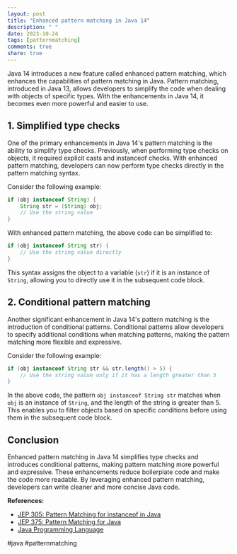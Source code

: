 ```yaml
---
layout: post
title: "Enhanced pattern matching in Java 14"
description: " "
date: 2023-10-24
tags: [patternmatching]
comments: true
share: true
---
```


Java 14 introduces a new feature called enhanced pattern matching, which enhances the capabilities of pattern matching in Java. Pattern matching, introduced in Java 13, allows developers to simplify the code when dealing with objects of specific types. With the enhancements in Java 14, it becomes even more powerful and easier to use.

## 1. Simplified type checks

One of the primary enhancements in Java 14's pattern matching is the ability to simplify type checks. Previously, when performing type checks on objects, it required explicit casts and instanceof checks. With enhanced pattern matching, developers can now perform type checks directly in the pattern matching syntax.

Consider the following example:

```java
if (obj instanceof String) {
    String str = (String) obj;
    // Use the string value
}
```

With enhanced pattern matching, the above code can be simplified to:

```java
if (obj instanceof String str) {
    // Use the string value directly
}
```

This syntax assigns the object to a variable (`str`) if it is an instance of `String`, allowing you to directly use it in the subsequent code block.

## 2. Conditional pattern matching

Another significant enhancement in Java 14's pattern matching is the introduction of conditional patterns. Conditional patterns allow developers to specify additional conditions when matching patterns, making the pattern matching more flexible and expressive.

Consider the following example:

```java
if (obj instanceof String str && str.length() > 5) {
    // Use the string value only if it has a length greater than 5
}
```

In the above code, the pattern `obj instanceof String str` matches when `obj` is an instance of `String`, and the length of the string is greater than 5. This enables you to filter objects based on specific conditions before using them in the subsequent code block.

## Conclusion

Enhanced pattern matching in Java 14 simplifies type checks and introduces conditional patterns, making pattern matching more powerful and expressive. These enhancements reduce boilerplate code and make the code more readable. By leveraging enhanced pattern matching, developers can write cleaner and more concise Java code.

**References:**
- [JEP 305: Pattern Matching for instanceof in Java](https://openjdk.java.net/jeps/305)
- [JEP 375: Pattern Matching for Java](https://openjdk.java.net/jeps/375)
- [Java Programming Language](https://docs.oracle.com/en/java/javase/index.html)

#java #patternmatching